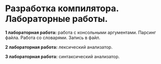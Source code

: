 # Разработка компилятора. Лабораторные работы.
<b>1 лабораторная работа:</b> работа с консольными аргументами. Парсинг файла. Работа со словарями. Запись в файл.

<b>2 лабораторная работа:</b> лексический анализатор.

<b>3 лабораторная работа:</b> синтаксический анализатор.
